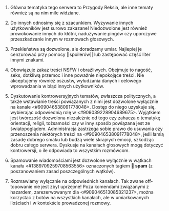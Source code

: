 1. Główna tematyka tego serwera to Przygody Reksia, ale inne tematy również są na nim mile widziane.

2. Do innych odnosimy się z szacunkiem. Wyzywanie innych użytkowników jest surowo zakazane! Niedozwolone jest również prowokowanie innych do kłótni, nadużywanie pingów czy uporczywe przeszkadzanie innym w rozmowach głosowych.

3. Przekleństwa są dozwolone, ale doradzamy umiar. Najlepiej je cenzurować przy pomocy ||spoilerów|| lub zastępować część liter innymi znakami.

4. Obowiązuje zakaz treści NSFW i obraźliwych. Obejmuje to nagość, seks, dotkliwą przemoc i inne poważnie niepokojące treści. Nie akceptujemy również oszustw, wyłudzania danych i celowego wprowadzania w błąd innych użytkowników.

5. Dyskutowanie kontrowersyjnych tematów, zwłaszcza politycznych, a także wstawianie treści powiązanych z nimi jest dozwolone wyłącznie na kanale ⁠⁠<#909046538091778048>. Dostęp do niego uzyskuje się, wybierając odpowiednią rolę w <#909039228904689675>. 
Wyjątkiem jest twórczość dozwolona niezależnie od tego czy zahacza o tematykę orientacji, religii, tożsamości czy w inny sposób powiązana jest ze światopoglądem. Administracja zastrzega sobie prawo do usuwania czy przenoszenia niektórych treści na ⁠⁠<#909046538091778048>, jeśli łamią zasadę dobrego smaku lub budzą wiele skrajnych emocji, szkodząc dobru całego serwera. 
Dyskusje na kanałach głosowych mogą dotyczyć kontrowersji, o ile odpowiada to wszystkim rozmówcom. 

6. Spamowanie wiadomościami jest dozwolone wyłącznie w wątkach kanału <#1389709259708563556> oznaczonych tagiem **🧌 spam** (z poszanowaniem zasad poszczególnych wątków).

7. Rozmawiamy wyłącznie na odpowiednich kanałach. Tak zwane off-topowanie nie jest zbyt uprzejme! Poza komendami związanymi z hazardem, zarezerwowanym dla <#909046513085321237>, można korzystać z botów na wszystkich kanałach, ale w umiarkowanych ilościach i w kontekście prowadzonej rozmowy.
